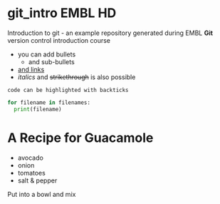 # git_intro EMBL HD
Introduction to git - an example repository generated during EMBL **Git** version control introduction course

<double backslash comment>
  
- you can add bullets
  - and sub-bullets
- [and links](https://bio-it.embl.de)
- *italics* and ~~strikethrough~~ is also possible

`code can be highlighted with backticks` 

```Python
for filename in filenames:
  print(filename)
``` 


# A Recipe for Guacamole

- avocado
- onion
- tomatoes
- salt & pepper

Put into a bowl and mix  

